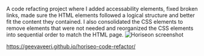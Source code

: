A code refacting project where I added accessability elements, fixed broken links, made sure the HTML elements followed a logical structure and better fit the content they contained. I also consolidated the CSS elements to remove elements that were not needed and reorganized the CSS elements into sequential order to match the HTML page.
![Horiseon screenshot](https://user-images.githubusercontent.com/59940979/111019815-c211da80-837e-11eb-874d-1e2985bd8547.PNG)


https://geevaveeri.github.io/horiseo-code-refactor/
